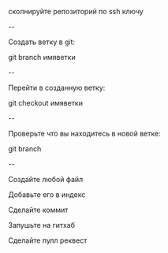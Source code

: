 сколнируйте репозиторий по ssh ключу

--

Создать ветку в git:

git branch имяветки

--

Перейти в созданную ветку:

git checkout имяветки

--

Проверьте что вы находитесь в новой ветке:

git branch

--

Создайте любой файл

Добавьте его в индекс

Сделайте коммит

Запушьте на гитхаб


Сделайте пулл реквест

